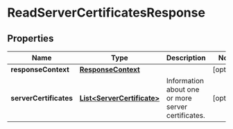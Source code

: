 

# ReadServerCertificatesResponse


## Properties

| Name | Type | Description | Notes |
|------------ | ------------- | ------------- | -------------|
|**responseContext** | [**ResponseContext**](ResponseContext.md) |  |  [optional] |
|**serverCertificates** | [**List&lt;ServerCertificate&gt;**](ServerCertificate.md) | Information about one or more server certificates. |  [optional] |



